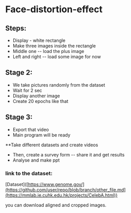 # Face-distortion-effect

## Steps: 

* Display - white rectangle
* Make three images inside the rectangle 
* Middle one -- load the plus image 
* Left and right -- load some image for now 

## Stage 2:
* We take pictures randomly from the dataset 
* Wait for 2 sec 
* Display another image 
* Create 20 epochs like that

## Stage 3: 
* Export that video 
* Main program will be ready 


**Take different datasets and create videos 
* Then, create a survey form -- share it and get results 
* Analyse and make ppt   

### link to the dataset: 

[Dataset]([https://www.genome.gov/](https://github.com/user/repo/blob/branch/other_file.md](https://mmlab.ie.cuhk.edu.hk/projects/CelebA.html))


you can download aligned and cropped images. 
